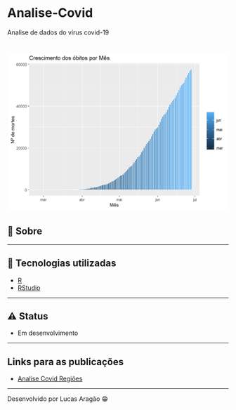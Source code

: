 # Analise-Covid
Analise de dados do vírus covid-19


<h1 align="center">
    <img src="https://github.com/lucaasaragao/Analise-Covid/blob/master/public/transferir%20(1).png" width="500px">
</h1>


## 📑 Sobre


---

## 🚀 Tecnologias utilizadas

- [R](https://www.r-project.org/)
- [RStudio](https://rstudio.com/)

---

## ⚠ Status

- Em desenvolvimento

---

## Links para as publicações

- [Analise Covid Regiões](https://rpubs.com/lucaasaragao/analiseCovid19)

---
Desenvolvido por Lucas Aragão 😁

